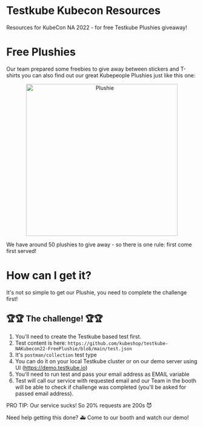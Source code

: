 # Testkube Kubecon Resources

Resources for KubeCon NA 2022 - for free Testkube Plushies giveaway! 

# Free Plushies

Our team prepared some freebies to give away between stickers and T-shirts you can also find out our great Kubepeople Plushies
just like this one: 

<p align="center"><img src="https://user-images.githubusercontent.com/30776/197131660-30f0ba47-7134-4530-9ab5-54dad7cea705.jpg" title="Plushie" style="width:400px"></p>

We have around 50 plushies to give away - so there is one rule: first come first served!


# How can I get it? 

It's not so simple to get our Plushie, you need to complete the challenge first! 

## 🏆🏆 The challenge! 🏆🏆

1. You'll need to create the Testkube based test first. 
2. Test content is here: `https://github.com/kubeshop/testkube-NAKubecon22-FreePlushie/blob/main/test.json`
3. It's `postman/collection` test type
4. You can do it on your local Testkube cluster 
   or on our demo server using UI (https://demo.testkube.io)
3. You'll need to run test and pass your email address as EMAIL variable
4. Test will call our service with requested email and our Team in the booth will be able to check if challenge was completed (you'll be asked for passed email address).

PRO TIP: Our service sucks! So 20% requests are 200s 😈

Need help getting this done? 🚑 Come to our booth and watch our demo!
